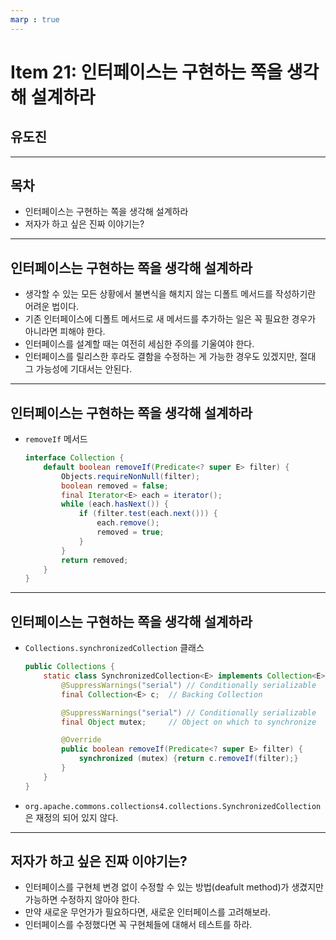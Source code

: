 ```yaml
---
marp : true
---
```

# Item 21: 인터페이스는 구현하는 쪽을 생각해 설계하라

## 유도진
---
## 목차
- 인터페이스는 구현하는 쪽을 생각해 설계하라
- 저자가 하고 싶은 진짜 이야기는?
---
## 인터페이스는 구현하는 쪽을 생각해 설계하라

- 생각할 수 있는 모든 상황에서 불변식을 해치지 않는 디폴트 메서드를 작성하기란 어려운 법이다.
- 기존 인터페이스에 디폴트 메서드로 새 메서드를 추가하는 일은 꼭 필요한 경우가 아니라면 피해야 한다.
- 인터페이스를 설계할 때는 여전히 세심한 주의를 기울여야 한다.
- 인터페이스를 릴리스한 후라도 결함을 수정하는 게 가능한 경우도 있겠지만, 절대 그 가능성에 기대서는 안된다.

---
## 인터페이스는 구현하는 쪽을 생각해 설계하라

- `removeIf` 메서드
    ```java
    interface Collection {
        default boolean removeIf(Predicate<? super E> filter) {
            Objects.requireNonNull(filter);
            boolean removed = false;
            final Iterator<E> each = iterator();
            while (each.hasNext()) {
                if (filter.test(each.next())) {
                    each.remove();
                    removed = true;
                }
            }
            return removed;
        }
    }
    ```
  
---
## 인터페이스는 구현하는 쪽을 생각해 설계하라

- `Collections.synchronizedCollection` 클래스
    ```java
    public Collections {
        static class SynchronizedCollection<E> implements Collection<E>, Serializable {
            @SuppressWarnings("serial") // Conditionally serializable
            final Collection<E> c;  // Backing Collection

            @SuppressWarnings("serial") // Conditionally serializable
            final Object mutex;     // Object on which to synchronize

            @Override
            public boolean removeIf(Predicate<? super E> filter) {
                synchronized (mutex) {return c.removeIf(filter);}
            }
        }
    }
    ```
- `org.apache.commons.collections4.collections.SynchronizedCollection`은 재정의 되어 있지 않다.
---
## 저자가 하고 싶은 진짜 이야기는?
- 인터페이스를 구현체 변경 없이 수정할 수 있는 방법(deafult method)가 생겼지만 가능하면 수정하지 않아야 한다.
- 만약 새로운 무언가가 필요하다면, 새로운 인터페이스를 고려해보라.
- 인터페이스를 수정했다면 꼭 구현체들에 대해서 테스트를 하라.